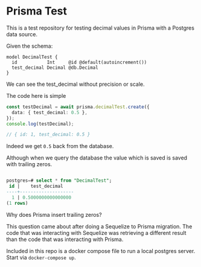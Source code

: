 # Prisma Test

This is a test repository for testing decimal values in Prisma with a Postgres data source.

Given the schema:

```prisma
model DecimalTest {
  id           Int     @id @default(autoincrement())
  test_decimal Decimal @db.Decimal
}
```

We can see the test_decimal without precision or scale.

The code here is simple

```ts
const testDecimal = await prisma.decimalTest.create({
  data: { test_decimal: 0.5 },
});
console.log(testDecimal);

// { id: 1, test_decimal: 0.5 }
```

Indeed we get `0.5` back from the database.

Although when we query the database the value which is saved is saved with trailing zeros.

```sql

postgres=# select * from "DecimalTest";
 id |    test_decimal
----+--------------------
  1 | 0.5000000000000000
(1 rows)
```

Why does Prisma insert trailing zeros?

This question came about after doing a Sequelize to Prisma migration. The code that was interacting with Sequelize was retrieving a different result than the code that was interacting with Prisma.

Included in this repo is a docker compose file to run a local postgres server. Start via `docker-compose up`.
